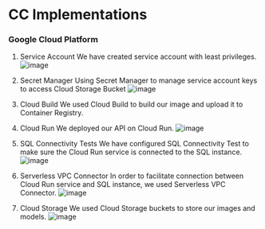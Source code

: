 # CC Implementations

### Google Cloud Platform
1. Service Account
We have created service account with least privileges.
![image](https://github.com/jejevj/KukuKu/assets/72397657/de1c52b0-259e-4a96-bcc9-efdd0f5973df)

2. Secret Manager
Using Secret Manager to manage service account keys to access Cloud Storage Bucket
![image](https://github.com/jejevj/KukuKu/assets/72397657/f0da62e5-53a3-4743-9f81-fc9a8ee4cf24)

3. Cloud Build
We used Cloud Build to build our image and upload it to Container Registry.

4. Cloud Run
We deployed our API on Cloud Run.
![image](https://github.com/jejevj/KukuKu/assets/72397657/7547e3b7-e552-4ad4-b86b-f8a7070632af)

5. SQL Connectivity Tests
We have configured SQL Connectivity Test to make sure the Cloud Run service is connected to the SQL instance.
![image](https://github.com/jejevj/KukuKu/assets/72397657/38fca8c4-b4f3-431b-a056-0bce8801c9bf)

6. Serverless VPC Connector
In order to facilitate connection between Cloud Run service and SQL instance, we used Serverless VPC Connector.
![image](https://github.com/jejevj/KukuKu/assets/72397657/a85f01a9-86d9-48e5-a0d3-e260d32c14e7)

7. Cloud Storage
We used Cloud Storage buckets to store our images and models.
![image](https://github.com/jejevj/KukuKu/assets/72397657/68e6609d-f25f-49dd-89f6-5b64310ee53b)
